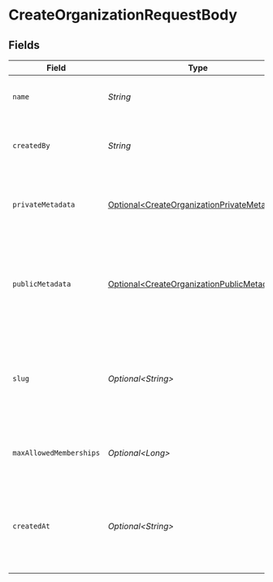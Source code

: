 # CreateOrganizationRequestBody


## Fields

| Field                                                                                                                                  | Type                                                                                                                                   | Required                                                                                                                               | Description                                                                                                                            |
| -------------------------------------------------------------------------------------------------------------------------------------- | -------------------------------------------------------------------------------------------------------------------------------------- | -------------------------------------------------------------------------------------------------------------------------------------- | -------------------------------------------------------------------------------------------------------------------------------------- |
| `name`                                                                                                                                 | *String*                                                                                                                               | :heavy_check_mark:                                                                                                                     | The name of the new organization.<br/>May not contain URLs or HTML.                                                                    |
| `createdBy`                                                                                                                            | *String*                                                                                                                               | :heavy_check_mark:                                                                                                                     | The ID of the User who will become the administrator for the new organization                                                          |
| `privateMetadata`                                                                                                                      | [Optional\<CreateOrganizationPrivateMetadata>](../../models/operations/CreateOrganizationPrivateMetadata.md)                           | :heavy_minus_sign:                                                                                                                     | Metadata saved on the organization, accessible only from the Backend API                                                               |
| `publicMetadata`                                                                                                                       | [Optional\<CreateOrganizationPublicMetadata>](../../models/operations/CreateOrganizationPublicMetadata.md)                             | :heavy_minus_sign:                                                                                                                     | Metadata saved on the organization, read-only from the Frontend API and fully accessible (read/write) from the Backend API             |
| `slug`                                                                                                                                 | *Optional\<String>*                                                                                                                    | :heavy_minus_sign:                                                                                                                     | A slug for the new organization.<br/>Can contain only lowercase alphanumeric characters and the dash "-".<br/>Must be unique for the instance. |
| `maxAllowedMemberships`                                                                                                                | *Optional\<Long>*                                                                                                                      | :heavy_minus_sign:                                                                                                                     | The maximum number of memberships allowed for this organization                                                                        |
| `createdAt`                                                                                                                            | *Optional\<String>*                                                                                                                    | :heavy_minus_sign:                                                                                                                     | A custom date/time denoting _when_ the organization was created, specified in RFC3339 format (e.g. `2012-10-20T07:15:20.902Z`).        |